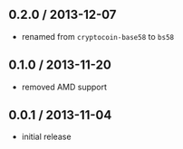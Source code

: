 0.2.0 / 2013-12-07
------------------
* renamed from `cryptocoin-base58` to `bs58`

0.1.0 / 2013-11-20
------------------
* removed AMD support

0.0.1 / 2013-11-04
------------------
* initial release